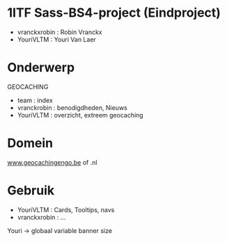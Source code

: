 # 1ITF Sass-BS4-project (Eindproject)
- vranckxrobin : Robin Vranckx 
- YouriVLTM : Youri Van Laer

# Onderwerp
GEOCACHING
- team : index
- vranckrobin : benodigdheden, Nieuws
- YouriVLTM : overzicht, extreem geocaching

# Domein
www.geocachingengo.be of .nl

# Gebruik
- YouriVLTM : Cards, Tooltips, navs
- vranckxrobin : ...



Youri
-> globaal variable banner size